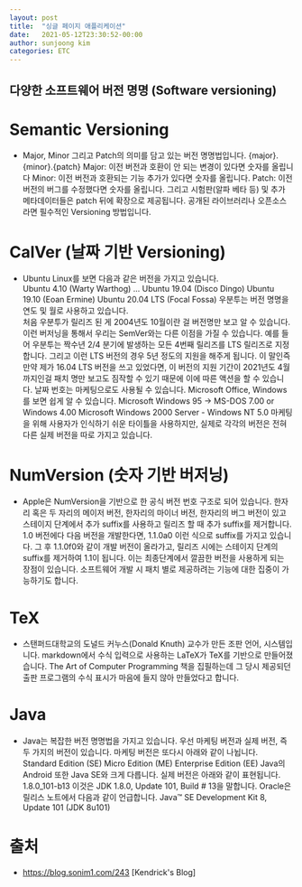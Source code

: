 ```yaml
---
layout: post
title:  "싱글 페이지 애플리케이션"
date:   2021-05-12T23:30:52-00:00
author: sunjoong kim
categories: ETC
---
```


## 다양한 소프트웨어 버전 명명 (Software versioning)


# Semantic Versioning
- Major, Minor 그리고 Patch의 의미를 담고 있는 버전 명명법입니다.
  {major}.{minor}.{patch} 
  Major: 이전 버전과 호환이 안 되는 변경이 있다면 숫자를 올립니다
  Minor: 이전 버전과 호환되는 기능 추가가 있다면 숫자를 올립니다.
  Patch: 이전 버전의 버그를 수정했다면 숫자를 올립니다.
  그리고 시험판(알파 베타 등) 및 추가 메타데이터들은 patch 뒤에 확장으로 제공됩니다.
  공개된 라이브러리나 오픈소스라면 필수적인 Versioning 방법입니다.
  
# CalVer (날짜 기반 Versioning)
- Ubuntu Linux를 보면 다음과 같은 버전을 가지고 있습니다.
  <br>
  Ubuntu 4.10 (Warty Warthog)
  ...
  Ubuntu 19.04 (Disco Dingo)
  Ubuntu 19.10 (Eoan Ermine)
  Ubuntu 20.04 LTS (Focal Fossa)
  우분투는 버전 명명을 연도 및 월로 사용하고 있습니다.
  <br>
  처음 우분투가 릴리즈 된 게 2004년도 10월이란 걸 버전명만 보고 알 수 있습니다.
  이런 버저닝을 통해서 우리는 SemVer와는 다른 이점을 가질 수 있습니다.
  예를 들어 우분투는 짝수년 2/4 분기에 발생하는 모든 4번째 릴리즈를 LTS 릴리즈로 지정합니다.
  그리고 이런 LTS 버전의 경우 5년 정도의 지원을 해주게 됩니다.
  이 말인즉 만약 제가 16.04 LTS 버전을 쓰고 있었다면, 이 버전의 지원 기간이 2021년도 4월까지인걸 패치 명만 보고도 짐작할 수 있기 때문에 이에 따른 액션을 할 수 있습니다.
  날짜 번호는 마케팅으로도 사용될 수 있습니다.
  Microsoft Office, Windows를 보면 쉽게 알 수 있습니다.
  Microsoft Windows 95 -> MS-DOS 7.00 or Windows 4.00
  Microsoft Windows 2000 Server - Windows NT 5.0
  마케팅을 위해 사용자가 인식하기 쉬운 타이틀을 사용하지만, 실제로 각각의 버전은 전혀 다른 실제 버전을 따로 가지고 있습니다.

# NumVersion (숫자 기반 버저닝)
- Apple은 NumVersion을 기반으로 한 공식 버전 번호 구조로 되어 있습니다.
  한자리 혹은 두 자리의 메이저 버전, 한자리의 마이너 버전, 한자리의 버그 버전이 있고 스테이지 단계에서 추가 suffix를 사용하고 릴리즈 할 때 추가 suffix를 제거합니다.
  1.0 버전에다 다음 버전을 개발한다면, 1.1.0a0 이런 식으로 suffix를 가지고 있습니다. 그 후 1.1.0f0와 같이 개발 버전이 올라가고, 릴리즈 시에는 스테이지 단계의 suffix를 제거하여 1.1이 됩니다.
  이는 최종단계에서 깔끔한 버전을 사용하게 되는 장점이 있습니다.
  소프트웨어 개발 시 패치 별로 제공하려는 기능에 대한 집중이 가능하기도 합니다.


# TeX
- 스탠퍼드대학교의 도널드 커누스(Donald Knuth) 교수가 만든 조판 언어, 시스템입니다.
  markdown에서 수식 입력으로 사용하는 LaTeX가 TeX를 기반으로 만들어졌습니다.
  The Art of Computer Programming 책을 집필하는데 그 당시 제공되던 출판 프로그램의 수식 표시가 마음에 들지 않아 만들었다고 합니다.

# Java
- Java는 복잡한 버전 명명법을 가지고 있습니다.
  우선 마케팅 버전과 실제 버전, 즉 두 가지의 버전이 있습니다.
  마케팅 버전은 또다시 아래와 같이 나뉩니다.
  <br/>
  Standard Edition (SE)
  Micro Edition (ME)
  Enterprise Edition (EE)
  Java의 Android 또한 Java SE와 크게 다릅니다.
  실제 버전은 아래와 같이 표현됩니다.
  1.8.0_101-b13
  이것은 JDK 1.8.0, Update 101, Build # 13을 말합니다. Oracle은 릴리스 노트에서 다음과 같이 언급합니다.
  Java™ SE Development Kit 8, Update 101 (JDK 8u101)



# 출처
- https://blog.sonim1.com/243 [Kendrick's Blog]